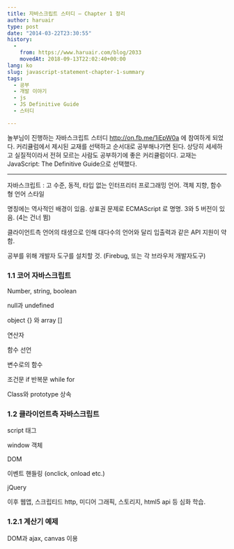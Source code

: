 ```yaml
---
title: 자바스크립트 스터디 – Chapter 1 정리
author: haruair
type: post
date: "2014-03-22T23:30:55"
history:
  - 
    from: https://www.haruair.com/blog/2033
    movedAt: 2018-09-13T22:02:40+00:00
lang: ko
slug: javascript-statement-chapter-1-summary
tags:
  - 공부
  - 개발 이야기
  - js
  - JS Definitive Guide
  - 스터디

---
```

놀부님이 진행하는 자바스크립트 스터디 <http://on.fb.me/1iEpW0a> 에 참여하게 되었다. 커리큘럼에서 제시된 교재를 선택하고 순서대로 공부해나가면 된다. 상당히 세세하고 실질적이라서 전혀 모르는 사람도 공부하기에 좋은 커리큘럼이다. 교재는 JavaScript: The Definitive Guide으로 선택했다.

* * *

자바스크립트 : 고 수준, 동적, 타입 없는 인터프리터 프로그래밍 언어. 객체 지향, 함수형 언어 스타일

명칭에는 역사적인 배경이 있음. 상표권 문제로 ECMAScript 로 명명. 3와 5 버전이 있음. (4는 건너 뜀)

클라이언트측 언어의 태생으로 인해 대다수의 언어와 달리 입출력과 같은 API 지원이 약함.

공부를 위해 개발자 도구를 설치할 것. (Firebug, 또는 각 브라우저 개발자도구)

### 1.1 코어 자바스크립트

Number, string, boolean
  
null과 undefined
  
object {} 와 array []
  
연산자
  
함수 선언
  
변수로의 함수
  
조건문 if 반복문 while for
  
Class와 prototype 상속

### 1.2 클라이언트측 자바스크립트

script 태그
  
window 객체
  
DOM
  
이벤트 핸들링 (onclick, onload etc.)
  
jQuery

이후 웹앱, 스크립티드 http, 미디어 그래픽, 스토리지, html5 api 등 심화 학습.

### 1.2.1 계산기 예제

DOM과 ajax, canvas 이용